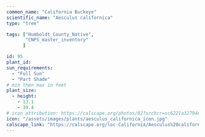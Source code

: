 ```yaml
---
common_name: "California Buckeye"
scientific_name: "Aesculus californica"
type: "tree"

tags: ["Humboldt_County_Native",
       "CNPS_master_inventory"
      ]

id: 95
plant_id: 
sun_requirements:
  - "Full Sun"
  - "Part Shade"
# min then max in feet
plant_size:
  - height: 
    - 13.1
    - 39.4
# icon attribution: https://calscape.org/photos/82?srchcr=sc6221a32794609 
icon: "/assets/images/plants/aesculus_californica_icon.jpg" 
calscape_link: "https://calscape.org/loc-California/Aesculus%20californica(%20)"
---
```




